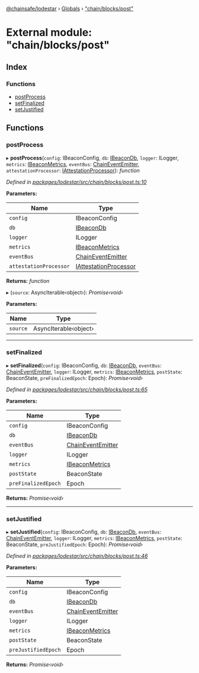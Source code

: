 [@chainsafe/lodestar](../README.md) › [Globals](../globals.md) › ["chain/blocks/post"](_chain_blocks_post_.md)

# External module: "chain/blocks/post"

## Index

### Functions

* [postProcess](_chain_blocks_post_.md#postprocess)
* [setFinalized](_chain_blocks_post_.md#setfinalized)
* [setJustified](_chain_blocks_post_.md#setjustified)

## Functions

###  postProcess

▸ **postProcess**(`config`: IBeaconConfig, `db`: [IBeaconDb](../interfaces/_db_api_beacon_interface_.ibeacondb.md), `logger`: ILogger, `metrics`: [IBeaconMetrics](../interfaces/_metrics_interface_.ibeaconmetrics.md), `eventBus`: [ChainEventEmitter](_chain_interface_.md#chaineventemitter), `attestationProcessor`: [IAttestationProcessor](../interfaces/_chain_interface_.iattestationprocessor.md)): *function*

*Defined in [packages/lodestar/src/chain/blocks/post.ts:10](https://github.com/ChainSafe/lodestar/blob/0af429ee6/packages/lodestar/src/chain/blocks/post.ts#L10)*

**Parameters:**

Name | Type |
------ | ------ |
`config` | IBeaconConfig |
`db` | [IBeaconDb](../interfaces/_db_api_beacon_interface_.ibeacondb.md) |
`logger` | ILogger |
`metrics` | [IBeaconMetrics](../interfaces/_metrics_interface_.ibeaconmetrics.md) |
`eventBus` | [ChainEventEmitter](_chain_interface_.md#chaineventemitter) |
`attestationProcessor` | [IAttestationProcessor](../interfaces/_chain_interface_.iattestationprocessor.md) |

**Returns:** *function*

▸ (`source`: AsyncIterable‹object›): *Promise‹void›*

**Parameters:**

Name | Type |
------ | ------ |
`source` | AsyncIterable‹object› |

___

###  setFinalized

▸ **setFinalized**(`config`: IBeaconConfig, `db`: [IBeaconDb](../interfaces/_db_api_beacon_interface_.ibeacondb.md), `eventBus`: [ChainEventEmitter](_chain_interface_.md#chaineventemitter), `logger`: ILogger, `metrics`: [IBeaconMetrics](../interfaces/_metrics_interface_.ibeaconmetrics.md), `postState`: BeaconState, `preFinalizedEpoch`: Epoch): *Promise‹void›*

*Defined in [packages/lodestar/src/chain/blocks/post.ts:65](https://github.com/ChainSafe/lodestar/blob/0af429ee6/packages/lodestar/src/chain/blocks/post.ts#L65)*

**Parameters:**

Name | Type |
------ | ------ |
`config` | IBeaconConfig |
`db` | [IBeaconDb](../interfaces/_db_api_beacon_interface_.ibeacondb.md) |
`eventBus` | [ChainEventEmitter](_chain_interface_.md#chaineventemitter) |
`logger` | ILogger |
`metrics` | [IBeaconMetrics](../interfaces/_metrics_interface_.ibeaconmetrics.md) |
`postState` | BeaconState |
`preFinalizedEpoch` | Epoch |

**Returns:** *Promise‹void›*

___

###  setJustified

▸ **setJustified**(`config`: IBeaconConfig, `db`: [IBeaconDb](../interfaces/_db_api_beacon_interface_.ibeacondb.md), `eventBus`: [ChainEventEmitter](_chain_interface_.md#chaineventemitter), `logger`: ILogger, `metrics`: [IBeaconMetrics](../interfaces/_metrics_interface_.ibeaconmetrics.md), `postState`: BeaconState, `preJustifiedEpoch`: Epoch): *Promise‹void›*

*Defined in [packages/lodestar/src/chain/blocks/post.ts:46](https://github.com/ChainSafe/lodestar/blob/0af429ee6/packages/lodestar/src/chain/blocks/post.ts#L46)*

**Parameters:**

Name | Type |
------ | ------ |
`config` | IBeaconConfig |
`db` | [IBeaconDb](../interfaces/_db_api_beacon_interface_.ibeacondb.md) |
`eventBus` | [ChainEventEmitter](_chain_interface_.md#chaineventemitter) |
`logger` | ILogger |
`metrics` | [IBeaconMetrics](../interfaces/_metrics_interface_.ibeaconmetrics.md) |
`postState` | BeaconState |
`preJustifiedEpoch` | Epoch |

**Returns:** *Promise‹void›*
